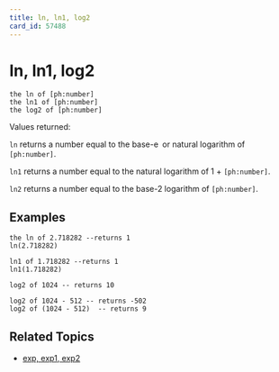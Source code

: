 ```yaml
---
title: ln, ln1, log2
card_id: 57488
---
```


# ln, ln1, log2

```
the ln of [ph:number]
the ln1 of [ph:number]
the log2 of [ph:number]
```

Values returned:

`ln` returns a number equal to the base-e` `or natural logarithm of `[ph:number]`.

`ln1` returns a number equal to the natural logarithm of 1 + `[ph:number]`.

`ln2` returns a number equal to the base-2 logarithm of `[ph:number]`. 

## Examples

```
the ln of 2.718282 --returns 1
ln(2.718282)

ln1 of 1.718282 --returns 1
ln1(1.718282)

log2 of 1024 -- returns 10

log2 of 1024 - 512 -- returns -502
log2 of (1024 - 512)  -- returns 9
```

## Related Topics

* [exp, exp1, exp2](/HyperTalkReference/functions/exp-exp1-exp2)
